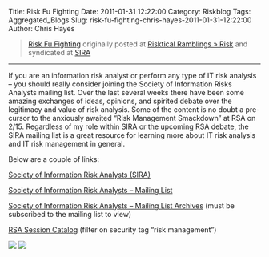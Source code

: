 Title: Risk Fu Fighting
Date: 2011-01-31 12:22:00
Category: Riskblog
Tags: Aggregated_Blogs
Slug: risk-fu-fighting-chris-hayes-2011-01-31-12:22:00
Author: Chris Hayes

>[Risk Fu Fighting](http://risktical.com/2011/01/31/risk-fu-fighting/) originally posted at [Risktical Ramblings » Risk](http://risktical.com) and syndicated at [SIRA](http://societyinforisk.org)
***
If you are an information risk analyst or perform any type of IT risk analysis – you should really consider joining the Society of Information Risks Analysts mailing list. Over the last several weeks there have been some amazing exchanges of ideas, opinions, and spirited debate over the legitimacy and value of risk analysis. Some of the content is no doubt a pre-cursor to the anxiously awaited “Risk Management Smackdown” at RSA on 2/15. Regardless of my role within SIRA or the upcoming RSA debate, the SIRA mailing list is a great resource for learning more about IT risk analysis and IT risk management in general.

Below are a couple of links:

[Society of Information Risk Analysts (SIRA)](http://societyinforisk.org/)

[Society of Information Risk Analysts – Mailing List](http://lists.societyinforisk.org/mailman/listinfo/sira)

[Society of Information Risk Analysts – Mailing List Archives](http://lists.societyinforisk.org/mailman/private/sira/) (must be subscribed to the mailing list to view)

[RSA Session Catalog](https://cm.rsaconference.com/US11/catalog/catalog/catalog.jsp) (filter on security tag “risk management”)

[![](http://feeds.wordpress.com/1.0/comments/risktical.wordpress.com/356/)](http://feeds.wordpress.com/1.0/gocomments/risktical.wordpress.com/356/) ![](http://stats.wordpress.com/b.gif?host=risktical.com&blog=4314091&post=356&subd=risktical&ref=&feed=1)


